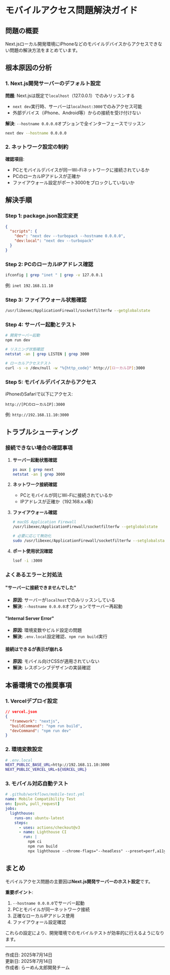 # モバイルアクセス問題解決ガイド

## 問題の概要
Next.jsローカル開発環境にiPhoneなどのモバイルデバイスからアクセスできない問題の解決方法をまとめています。

## 根本原因の分析

### 1. Next.js開発サーバーのデフォルト設定
**問題**: Next.jsは既定で`localhost`（127.0.0.1）でのみリッスンする
- `next dev`実行時、サーバーは`localhost:3000`でのみアクセス可能
- 外部デバイス（iPhone、Android等）からの接続を受け付けない

**解決**: `--hostname 0.0.0.0`オプションで全インターフェースでリッスン
```bash
next dev --hostname 0.0.0.0
```

### 2. ネットワーク設定の制約
**確認項目**:
- PCとモバイルデバイスが同一Wi-Fiネットワークに接続されているか
- PCのローカルIPアドレスが正確か
- ファイアウォール設定がポート3000をブロックしていないか

## 解決手順

### Step 1: package.json設定変更
```json
{
  "scripts": {
    "dev": "next dev --turbopack --hostname 0.0.0.0",
    "dev:local": "next dev --turbopack"
  }
}
```

### Step 2: PCのローカルIPアドレス確認
```bash
ifconfig | grep "inet " | grep -v 127.0.0.1
```
例: `inet 192.168.11.10`

### Step 3: ファイアウォール状態確認
```bash
/usr/libexec/ApplicationFirewall/socketfilterfw --getglobalstate
```

### Step 4: サーバー起動とテスト
```bash
# 開発サーバー起動
npm run dev

# リスニング状態確認
netstat -an | grep LISTEN | grep 3000

# ローカルアクセステスト
curl -s -o /dev/null -w "%{http_code}" http://[ローカルIP]:3000
```

### Step 5: モバイルデバイスからアクセス
iPhoneのSafariで以下にアクセス:
```
http://[PCのローカルIP]:3000
```
例: `http://192.168.11.10:3000`

## トラブルシューティング

### 接続できない場合の確認事項

1. **サーバー起動状態確認**
   ```bash
   ps aux | grep next
   netstat -an | grep 3000
   ```

2. **ネットワーク接続確認**
   - PCとモバイルが同じWi-Fiに接続されているか
   - IPアドレスが正確か（192.168.x.x等）

3. **ファイアウォール確認**
   ```bash
   # macOS Application Firewall
   /usr/libexec/ApplicationFirewall/socketfilterfw --getglobalstate
   
   # 必要に応じて無効化
   sudo /usr/libexec/ApplicationFirewall/socketfilterfw --setglobalstate off
   ```

4. **ポート使用状況確認**
   ```bash
   lsof -i :3000
   ```

### よくあるエラーと対処法

#### "サーバーに接続できませんでした"
- **原因**: サーバーが`localhost`でのみリッスンしている
- **解決**: `--hostname 0.0.0.0`オプションでサーバー再起動

#### "Internal Server Error"
- **原因**: 環境変数やビルド設定の問題
- **解決**: `.env.local`設定確認、`npm run build`実行

#### 接続はできるが表示が崩れる
- **原因**: モバイル向けCSSが適用されていない
- **解決**: レスポンシブデザインの実装確認

## 本番環境での推奨事項

### 1. Vercelデプロイ設定
```json
// vercel.json
{
  "framework": "nextjs",
  "buildCommand": "npm run build",
  "devCommand": "npm run dev"
}
```

### 2. 環境変数設定
```bash
# .env.local
NEXT_PUBLIC_BASE_URL=http://192.168.11.10:3000
NEXT_PUBLIC_VERCEL_URL=${VERCEL_URL}
```

### 3. モバイル対応自動テスト
```yaml
# .github/workflows/mobile-test.yml
name: Mobile Compatibility Test
on: [push, pull_request]
jobs:
  lighthouse:
    runs-on: ubuntu-latest
    steps:
      - uses: actions/checkout@v3
      - name: Lighthouse CI
        run: |
          npm ci
          npm run build
          npx lighthouse --chrome-flags="--headless" --preset=perf,a11y --view
```

## まとめ

モバイルアクセス問題の主要因は**Next.js開発サーバーのホスト設定**です。

**重要ポイント**:
1. `--hostname 0.0.0.0`でサーバー起動
2. PCとモバイルが同一ネットワーク接続
3. 正確なローカルIPアドレス使用
4. ファイアウォール設定確認

これらの設定により、開発環境でのモバイルテストが効率的に行えるようになります。

---
作成日: 2025年7月14日  
更新日: 2025年7月14日  
作成者: らーめん太郎開発チーム